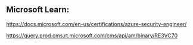 Microsoft Learn:
-----------------

https://docs.microsoft.com/en-us/certifications/azure-security-engineer/

https://query.prod.cms.rt.microsoft.com/cms/api/am/binary/RE3VC70
